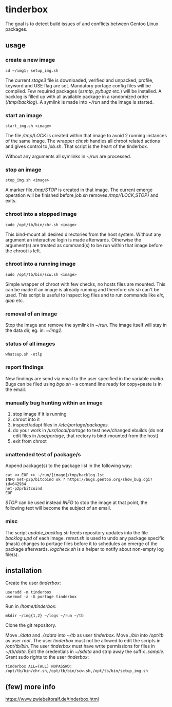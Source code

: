 # tinderbox
The goal is to detect build issues of and conflicts between Gentoo Linux packages.

## usage
### create a new image

    cd ~/img1; setup_img.sh

The current *stage3* file is downloaded, verified and unpacked, profile, keyword and USE flag are set.
Mandatory portage config files will be compiled.
Few required packages (*ssmtp*, *pybugz* etc.) will be installed.
A backlog is filled up with all available package in a randomized order (*/tmp/backlog*).
A symlink is made into *~/run* and the image is started.

### start an image
    
    start_img.sh <image>

The file */tmp/LOCK* is created within that image to avoid 2 running instances of the same image.
The wrapper *chr.sh* handles all chroot related actions and gives control to *job.sh*.
That script is the heart of the tinderbox.

Without any arguments all symlinks in *~/run* are processed.

### stop an image

    stop_img.sh <image>

A marker file */tmp/STOP* is created in that image.
The current emerge operation will be finished before *job.sh* removes */tmp/{LOCK,STOP}* and exits.

### chroot into a stopped image
    
    sudo /opt/tb/bin/chr.sh <image>

This bind-mount all desired directories from the host system. Without any argument an interactive login is made afterwards. Otherwise the argument(s) are treated as command(s) to be run within that image before the chroot is left.

### chroot into a running image
    
    sudo /opt/tb/bin/scw.sh <image>

Simple wrapper of chroot with few checks, no hosts files are mounted. This can be made if an image is already running and therefore *chr.sh* can't be used. This script is useful to inspect log files and to run commands like *eix*, *qlop* etc.

### removal of an image
Stop the image and remove the symlink in *~/run*.
The image itself will stay in the data dir, eg. in: *~/img2*.

### status of all images

    whatsup.sh -otlp

### report findings
New findings are send via email to the user specified in the variable *mailto*.
Bugs can be filed using *bgo.sh* - a comand line ready for copy+paste is in the email.

### manually bug hunting within an image
1. stop image if it is running
2. chroot into it
3. inspect/adapt files in */etc/portage/packages.*
4. do your work in */usr/local/portage* to test new/changed ebuilds (do not edit files in */usr/portage*, that rectory is bind-mounted from the host)
5. exit from chroot

### unattended test of package/s
Append package(s) to the package list in the following way:
    
    cat << EOF >> ~/run/[image]/tmp/backlog.1st
    INFO net-p2p/bitcoind ok ? https://bugs.gentoo.org/show_bug.cgi?id=642934
    net-p2p/bitcoind
    EOF

*STOP* can be used instead *INFO* to stop the image at that point, the following text will become the subject of an email.

### misc
The script *update_backlog.sh* feeds repository updates into the file *backlog.upd* of each image. *retest.sh* is used to undo any package specific (mask) changes to portage files before it to schedules an emerge of the package afterwards. *logcheck.sh* is a helper to notify about non-empty log file(s).

## installation
Create the user *tinderbox*:

    useradd -m tinderbox
    usermod -a -G portage tinderbox

Run in */home/tinderbox*:

    mkdir ~/img{1,2} ~/logs ~/run ~/tb

Clone the git repository.

Move *./data* and *./sdata* into *~/tb* as user *tinderbox*.
Move *./bin* into */opt/tb* as user *root*.
The user *tinderbox* must not be allowed to edit the scripts in */opt/tb/bin*.
The user *tinderbox* must have write permissions for files in *~/tb/data*.
Edit the credentials in *~/sdata* and strip away the suffix *.sample*.
Grant sudo rights to the user *tinderbox*:

    tinderbox ALL=(ALL) NOPASSWD: /opt/tb/bin/chr.sh,/opt/tb/bin/scw.sh,/opt/tb/bin/setup_img.sh

## (few) more info
https://www.zwiebeltoralf.de/tinderbox.html

